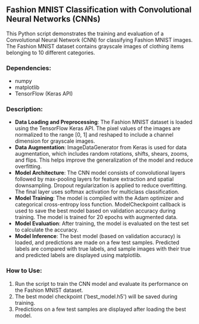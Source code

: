 ## Fashion MNIST Classification with Convolutional Neural Networks (CNNs)

This Python script demonstrates the training and evaluation of a Convolutional Neural Network (CNN) for classifying Fashion MNIST images. The Fashion MNIST dataset contains grayscale images of clothing items belonging to 10 different categories. 

### Dependencies:
- numpy
- matplotlib
- TensorFlow (Keras API)

### Description:
- **Data Loading and Preprocessing**: The Fashion MNIST dataset is loaded using the TensorFlow Keras API. The pixel values of the images are normalized to the range [0, 1] and reshaped to include a channel dimension for grayscale images.
- **Data Augmentation**: ImageDataGenerator from Keras is used for data augmentation, which includes random rotations, shifts, shears, zooms, and flips. This helps improve the generalization of the model and reduce overfitting.
- **Model Architecture**: The CNN model consists of convolutional layers followed by max-pooling layers for feature extraction and spatial downsampling. Dropout regularization is applied to reduce overfitting. The final layer uses softmax activation for multiclass classification.
- **Model Training**: The model is compiled with the Adam optimizer and categorical cross-entropy loss function. ModelCheckpoint callback is used to save the best model based on validation accuracy during training. The model is trained for 20 epochs with augmented data.
- **Model Evaluation**: After training, the model is evaluated on the test set to calculate the accuracy.
- **Model Inference**: The best model (based on validation accuracy) is loaded, and predictions are made on a few test samples. Predicted labels are compared with true labels, and sample images with their true and predicted labels are displayed using matplotlib.

### How to Use:
1. Run the script to train the CNN model and evaluate its performance on the Fashion MNIST dataset.
2. The best model checkpoint ('best_model.h5') will be saved during training.
3. Predictions on a few test samples are displayed after loading the best model.
